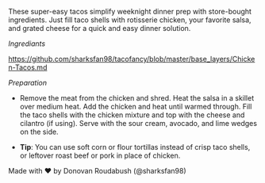 These super-easy tacos simplify weeknight dinner prep with store-bought ingredients. Just fill taco shells with rotisserie chicken, your favorite salsa, and grated cheese for a quick and easy dinner solution.

*Ingrediants*

https://github.com/sharksfan98/tacofancy/blob/master/base_layers/Chicken-Tacos.md

*Preparation*

- Remove the meat from the chicken and shred. Heat the salsa in a skillet over medium heat. Add the chicken and heat until warmed through. Fill the taco shells with the chicken mixture and top with the cheese and cilantro (if using). Serve with the sour cream, avocado, and lime wedges on the side.

- **Tip**: You can use soft corn or flour tortillas instead of crisp taco shells, or leftover roast beef or pork in place of chicken.

Made with ♥ by Donovan Roudabush (@sharksfan98)
